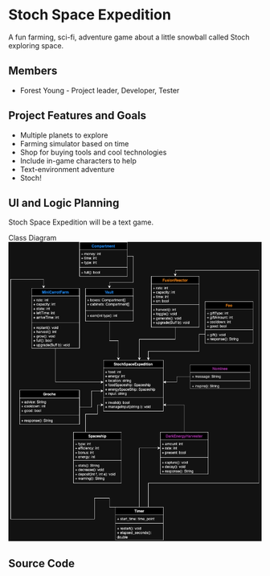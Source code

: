 # Stoch Space Expedition
A fun farming, sci-fi, adventure game about a little snowball called Stoch exploring space.

## Members
* Forest Young - Project leader, Developer, Tester

## Project Features and Goals
* Multiple planets to explore
* Farming simulator based on time
* Shop for buying tools and cool technologies
* Include in-game characters to help
* Text-environment adventure
* Stoch!

## UI and Logic Planning
Stoch Space Expedition will be a text game.

Class Diagram
![Class Diagram](https://github.com/ForestNYoung/StochSpaceExpedition/blob/main/images/StochSpaceExpeditionClassDiagram.png?raw=true)

## Source Code
